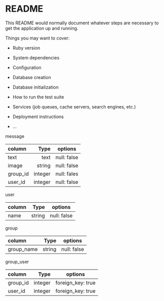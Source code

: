 # README

This README would normally document whatever steps are necessary to get the
application up and running.

Things you may want to cover:

* Ruby version

* System dependencies

* Configuration

* Database creation

* Database initialization

* How to run the test suite

* Services (job queues, cache servers, search engines, etc.)

* Deployment instructions

* ...

message

| column     |   Type      | options            |
|:-----------|------------:|:------------------:|
| text       | text        | null: false        |
| image      | string      | null: false        |
| group_id   | integer     | null: fales        |
| user_id    | integer     | null: false        |

user

| column     |   Type      | options            |
|:-----------|------------:|:------------------:|
| name       |  string     | null: false        |


group

| column     |   Type      | options            |
|:-----------|------------:|:------------------:|
| group_name | string      | null: false        |


group_user

| column     |   Type      | options            |
|:-----------|------------:|:------------------:|
| group_id   | integer     | foreign_key: true  |
| user_id    | integer     | foreign_key: true  |
